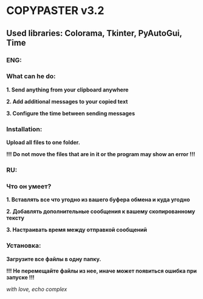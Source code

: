 # COPYPASTER v3.2

## Used libraries: Colorama, Tkinter, PyAutoGui, Time

### ENG: 
### What can he do:

**1. Send anything from your clipboard anywhere**

**2. Add additional messages to your copied text**

**3. Сonfigure the time between sending messages**

### Installation:
**Upload all files to one folder.**

**!!! Do not move the files that are in it or the program may show an error !!!**

### RU:
### Что он умеет?

**1. Вставлять все что угодно из вашего буфера обмена и куда угодно**

**2. Добавлять дополнительные сообщения к вашему скопированному тексту**

**3. Настраивать время между отправкой сообщений**

### Установка:
**Загрузите все файлы в одну папку.**

**!!! Не перемещайте файлы из нее, иначе может появиться ошибка при запуске !!!**

_with love, echo complex_
